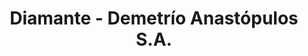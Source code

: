 ---
title: "Diamante - Demetrío Anastópulos S.A."
url: /caba/diamante-demetrio-anastopulos-s-a/
shop: hardware
---